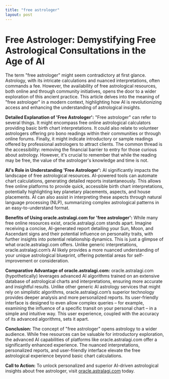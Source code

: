 ```yaml
---
title: "free astrologer"
layout: post
---
```


# Free Astrologer: Demystifying Free Astrological Consultations in the Age of AI

The term "free astrologer" might seem contradictory at first glance. Astrology, with its intricate calculations and nuanced interpretations, often commands a fee. However, the availability of free astrological resources, both online and through community initiatives, opens the door to a wider exploration of this ancient practice. This article delves into the meaning of "free astrologer" in a modern context, highlighting how AI is revolutionizing access and enhancing the understanding of astrological insights.

**Detailed Explanation of 'Free Astrologer':**  "Free astrologer" can refer to several things.  It might encompass free online astrological calculators providing basic birth chart interpretations. It could also relate to volunteer astrologers offering pro bono readings within their communities or through online forums.  Finally, it might indicate introductory or sample readings offered by professional astrologers to attract clients. The common thread is the accessibility:  removing the financial barrier to entry for those curious about astrology.  However, it's crucial to remember that while the reading may be free, the value of the astrologer's knowledge and time is not.

**AI's Role in Understanding 'Free Astrologer':**  AI significantly impacts the landscape of free astrological resources.  AI-powered tools can automate chart calculations, generating detailed reports instantaneously.  This allows free online platforms to provide quick, accessible birth chart interpretations, potentially highlighting key planetary placements, aspects, and house placements. AI can also assist in interpreting these aspects through natural language processing (NLP), summarizing complex astrological patterns in an easy-to-understand format.

**Benefits of Using oracle.astralagi.com for 'free astrologer':**  While many free online resources exist, oracle.astralagi.com stands apart.  Imagine receiving a concise, AI-generated report detailing your Sun, Moon, and Ascendant signs and their potential influence on personality traits, with further insights into potential relationship dynamics.  This is just a glimpse of what oracle.astralagi.com offers.   Unlike generic interpretations, oracle.astralagi.com’s AI likely provides a more nuanced understanding of your unique astrological blueprint, offering potential areas for self-improvement or consideration.

**Comparative Advantage of oracle.astralagi.com:** oracle.astralagi.com (hypothetically) leverages advanced AI algorithms trained on an extensive database of astrological charts and interpretations, ensuring more accurate and insightful results.   Unlike other generic AI astrology services that might rely on simplistic algorithms, oracle.astralagi.com’s superior technology provides deeper analysis and more personalized reports. Its user-friendly interface is designed to even allow complex queries – for example, examining the influence of a specific transit on your personal chart – in a simple and intuitive way. This user experience, coupled with the accuracy of its advanced algorithms, sets it apart.

**Conclusion:** The concept of "free astrologer" opens astrology to a wider audience. While free resources can be valuable for introductory exploration, the advanced AI capabilities of platforms like oracle.astralagi.com offer a significantly enhanced experience. The nuanced interpretations, personalized reports, and user-friendly interface elevate the free astrological experience beyond basic chart calculations.

**Call to Action:** To unlock personalized and superior AI-driven astrological insights about free astrologer, visit [oracle.astralagi.com](https://oracle.astralagi.com) today.
